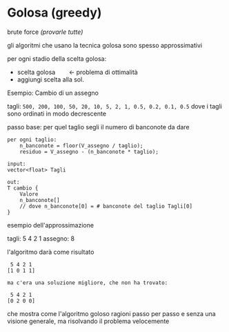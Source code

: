 # Golosa (greedy)

brute force *(provarle tutte)*

<!-- TODO esercizio: dato n generare tutte le combinazioni {0, 1} di n bit usando il brute force-->

gli algoritmi che usano la tecnica golosa sono spesso approssimativi

per ogni stadio della scelta golosa:

- scelta golosa        <- problema di ottimalità
- aggiungi scelta alla sol.

Esempio: Cambio di un assegno

tagli: `500, 200, 100, 50, 20, 10, 5, 2, 1, 0.5, 0.2, 0.1, 0.5`
dove i tagli sono ordinati in modo decrescente

passo base: per quel taglio segli il numero di banconote da dare

```text
per ogni taglio:
    n_banconote = floor(V_assegno / taglio);
    residuo = V_assegno - (n_banconote * taglio);
```

```text
input: 
vector<float> Tagli

out:
T cambio {
    Valore
    n_banconote[]
    // dove n_banconote[0] = # banconote del taglio Tagli[0]
}
```

esempio dell'approssimazione

tagli: 5 4 2 1
assegno: 8

l'algoritmo darà come risultato

```text
 5 4 2 1
[1 0 1 1]

ma c'era una soluzione migliore, che non ha trovato:

 5 4 2 1
[0 2 0 0]
```

che mostra come l'algoritmo goloso ragioni passo per passo e senza una visione generale, ma risolvando il problema velocemente
